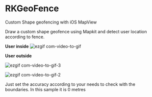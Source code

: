 # **RKGeoFence**
Custom Shape geofencing with iOS MapView

Draw a custom shape geofence using Mapkit and detect user location according to fence.

**User inside**
![ezgif com-video-to-gif](https://cloud.githubusercontent.com/assets/13538306/22365008/355d3138-e49b-11e6-996d-663d3187734b.gif)

**User outside**

![ezgif com-video-to-gif-3](https://cloud.githubusercontent.com/assets/13538306/22365071/9f1aac86-e49b-11e6-8ab8-1f42b70f6f12.gif)

![ezgif com-video-to-gif-2](https://cloud.githubusercontent.com/assets/13538306/22365017/430b977a-e49b-11e6-8567-9b75b3bef0b7.gif)

Just set the accuracy according to your needs to check with the boundaries. In this sample it is 0 metres



